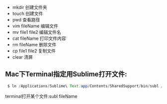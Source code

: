 - mkdir 创建文件夹
- touch 创建文件
- pwd 查看路径
- vim fileName 编辑文件
- mv file1 file2 编辑文件名
- cat fileName 打印文件内容
- rm fileName 删除文件
- cp file1 file2 复制文件
- clear 清屏


## Mac下Terminal指定用Sublime打开文件:
```java
 $ ln /Applications/Sublime\ Text.app/Contents/SharedSupport/bin/subl /usr/local/bin/subl
```
terminal打开某个文件:subl fileName